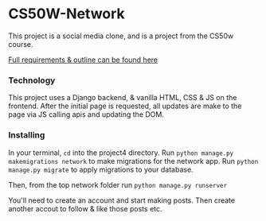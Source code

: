 # CS50W-Network

This project is a social media clone, and is a project from the CS50w course.

[Full requirements & outline can be found here](https://cs50.harvard.edu/web/2020/projects/4/network/)

### Technology
This project uses a Django backend, & vanilla HTML, CSS & JS on the frontend. After the initial page is requested, all updates are make to the page via JS calling apis and updating the DOM.

### Installing
In your terminal, `cd` into the project4 directory.
Run `python manage.py makemigrations network` to make migrations for the network app.
Run `python manage.py migrate` to apply migrations to your database.

Then, from the top network folder run `python manage.py runserver`

You'll need to create an account and start making posts. Then create another accout to follow & like those posts etc.
